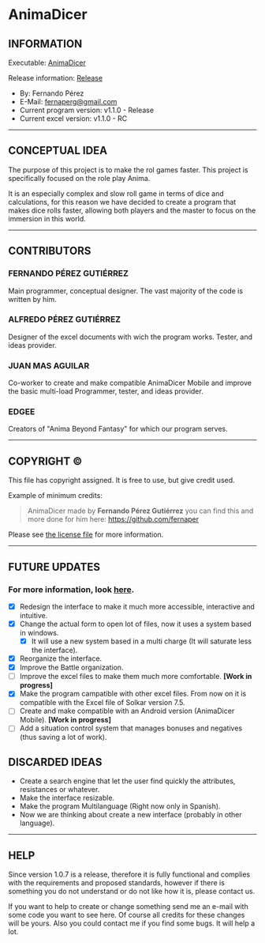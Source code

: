# AnimaDicer
 
## INFORMATION

Executable: [AnimaDicer](AnimaDicer.jar)

Release information: [Release](https://github.com/TheCorPlay/AnimaDicer/releases "All Releases")
  
- By: Fernando Pérez
- E-Mail: fernaperg@gmail.com
- Current program version: v1.1.0 - Release
- Current excel version: v1.1.0 - RC
***

## CONCEPTUAL IDEA
	
The purpose of this project is to make the rol games faster.
This project is specifically focused on the role play Anima.

It is an especially complex and slow roll game in terms of dice and calculations,
for this reason we have decided to create a program that makes dice rolls faster,
allowing both players and the master to focus on the immersion in this world.
***
	
## CONTRIBUTORS
  
### FERNANDO PÉREZ GUTIÉRREZ
Main programmer, conceptual designer.
The vast majority of the code is written by him.

### ALFREDO PÉREZ GUTIÉRREZ
Designer of the excel documents with wich the program works.
Tester, and ideas provider.

### JUAN MAS AGUILAR
Co-worker to create and make compatible AnimaDicer Mobile and
improve the basic multi-load
Programmer, tester, and ideas provider.

### EDGEE
Creators of "Anima Beyond Fantasy" for which our program serves.
***
 	
## COPYRIGHT ©
 
This file has copyright assigned.
It is free to use, but give credit used.

Example of minimum credits:
> AnimaDicer made by **Fernando Pérez Gutiérrez** you can find this and more done for him here:
> https://github.com/fernaper

Please see [the license file](LICENSE) for more information.
***
 	
## FUTURE UPDATES
 ### For more information, look [here](https://github.com/fernaper/AnimaDicer/projects/1).
 
- [X] Redesign the interface to make it much more accessible, interactive and intuitive.
- [X] Change the actual form to open lot of files, now it uses a system based in windows.
  - [X] It will use a new system based in a multi charge (It will saturate less the interface).
- [X] Reorganize the interface.
- [X] Improve the Battle organization.
- [ ] Improve the excel files to make them much more comfortable. **[Work in progress]**
- [X] Make the program campatible with other excel files.
  From now on it is compatible with the Excel file of Solkar version 7.5.
- [ ] Create and make compatible with an Android version (AnimaDicer Mobile). **[Work in progress]**
- [ ] Add a situation control system that manages bonuses and negatives (thus saving a lot of work).
	
## DISCARDED IDEAS
-	Create a search engine that let the user find quickly the attributes, resistances or whatever.
-	Make the interface resizable.
-	Make the program Multilanguage (Right now only in Spanish).
-	Now we are thinking about create a new interface (probably in other language).

***
  
## HELP
	
Since version 1.0.7 is a release, therefore it is fully functional and complies with the requirements and
proposed standards, however if there is something you do not understand or do not like how it is, please contact us.

If you want to help to create or change something send me an e-mail with some code you want to see here.
Of course all credits for these changes will be yours.
Also you could contact me if you find some bugs.
It will help a lot.
